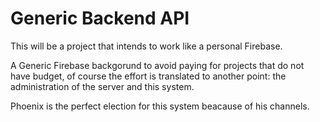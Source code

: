 Generic Backend API
=================

This will be a project that intends to work like a personal Firebase.

A Generic Firebase backgorund to avoid paying for projects that do not have 
budget, of course the effort is translated to another point: the administration of the server and this system.

Phoenix is the perfect election for this system beacause of his channels.
